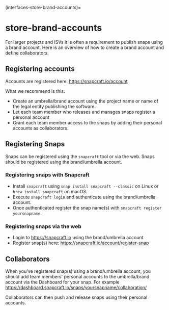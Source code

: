 (interfaces-store-brand-accounts)=
# store-brand-accounts

For larger projects and ISVs it is often a requirement to publish snaps using a brand account. Here is an overview of how to create a brand account and define collaborators.

## Registering accounts

Accounts are registered here: https://snapcraft.io/account

What we recommend is this:

* Create an umbrella/brand account using the project name or name of the legal entity publishing the software.
* Let each team member who releases and manages snaps register a personal account
* Grant each team member access to the snaps by adding their personal accounts as collaborators.

## Registering Snaps

Snaps can be registered using the `snapcraft` tool or via the web. Snaps should be registered using the brand/umbrella account.

### Registering snaps with Snapcraft

* Install `snapcraft` using `snap install snapcraft --classic` on Linux or `brew install snapcraft` on macOS.
* Execute `snapcraft login` and authenticate using the brand/umbrella account.
* Once authenticated register the snap name(s) with `snapcraft register yoursnapname`.

### Registering snaps via the web

* Login to https://snapcraft.io using the brand/umbrella account
* Register snap(s) here: https://snapcraft.io/account/register-snap

## Collaborators

When you've registered snap(s) using a brand/umbrella account, you should add team members' personal accounts to the umbrella/brand account via the Dashboard for your snap. For example https://dashboard.snapcraft.io/snaps/yoursnapname/collaboration/

Collaborators can then push and release snaps using their personal accounts.

